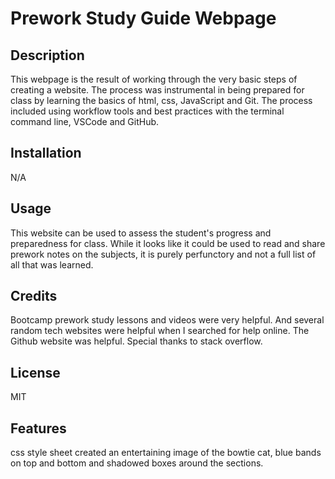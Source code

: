 # Prework Study Guide Webpage

## Description

This webpage is the result of working through the very basic steps of creating a website.  The process was instrumental in being prepared for class by learning the basics of html, css, JavaScript and Git.  The process included using workflow tools and best practices with the terminal command line, VSCode and GitHub.


## Installation

N/A

## Usage

This website can be used to assess the student's progress and preparedness for class.  While it looks like it could be used to read and share prework notes on the subjects, it is purely perfunctory and not a full list of all that was learned.  

## Credits

Bootcamp prework study lessons and videos were very helpful.  And several random tech websites were helpful when I searched for help online.  The Github website was helpful.  Special thanks to stack overflow.

## License

MIT

## Features

css style sheet created an entertaining image of the bowtie cat, blue bands on top and bottom and shadowed boxes around the sections.  

